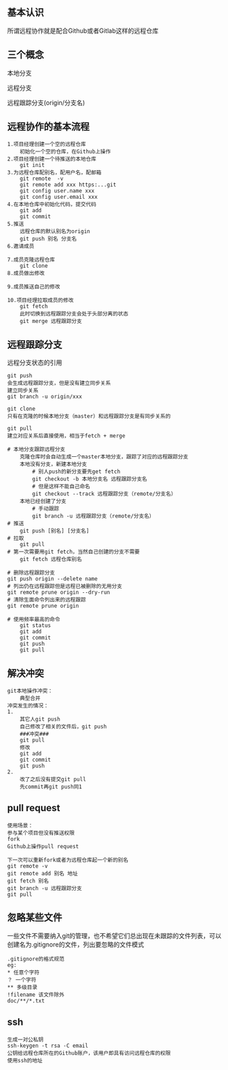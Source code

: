 ## 基本认识
所谓远程协作就是配合Github或者Gitlab这样的远程仓库

## 三个概念

本地分支

远程分支

远程跟踪分支(origin/分支名)

## 远程协作的基本流程

	1.项目经理创建一个空的远程仓库
		初始化一个空的仓库，在Github上操作
	2.项目经理创建一个待推送的本地仓库
		git init
	3.为远程仓库配别名，配用户名，配邮箱
		git remote  -v
		git remote add xxx https:...git
		git config user.name xxx
		git config user.email xxx
	4.在本地仓库中初始化代码，提交代码
		git add
		git commit
	5.推送
		远程仓库的默认别名为origin
		git push 别名 分支名
	6.邀请成员

	7.成员克隆远程仓库
		git clone
	8.成员做出修改

	9.成员推送自己的修改

	10.项目经理拉取成员的修改
		git fetch
		此时切换到远程跟踪分支会处于头部分离的状态
		git merge 远程跟踪分支

## 远程跟踪分支
远程分支状态的引用

	git push
	会生成远程跟踪分支，但是没有建立同步关系
	建立同步关系
	git branch -u origin/xxx

	git clone
	只有在克隆的时候本地分支（master）和远程跟踪分支是有同步关系的

	git pull
	建立对应关系后直接使用，相当于fetch + merge

```shell
# 本地分支跟踪远程分支
	克隆仓库时会自动生成一个master本地分支，跟踪了对应的远程跟踪分支
	本地没有分支，新建本地分支
		# 别人push的新分支要先get fetch
		git checkout -b 本地分支名 远程跟踪分支名
		# 但是这样不能自己命名
		git checkout --track 远程跟踪分支（remote/分支名）
	本地已经创建了分支
		# 手动跟踪
		git branch -u 远程跟踪分支（remote/分支名）
# 推送
	git push [别名] [分支名]
# 拉取
	git pull
# 第一次需要用git fetch，当然自己创建的分支不需要
	git fetch 远程仓库别名

# 删除远程跟踪分支
git push origin --delete name
# 列出仍在远程跟踪但是远程已被删除的无用分支
git remote prune origin --dry-run
# 清除生面命令列出来的远程跟踪
git remote prune origin

# 使用频率最高的命令
	git status
	git add
	git commit
	git push
	git pull
```
## 解决冲突
	git本地操作冲突：
		典型合并
	冲突发生的情况：
	1.	
		其它人git push
		自己修改了相关的文件后，git push
		###冲突###
		git pull
		修改
		git add 
		git commit
		git push
	2.
		改了之后没有提交git pull
		先commit再git push同1

## pull request
	使用场景：
	参与某个项目但没有推送权限
	fork
	Github上操作pull request

	下一次可以重新fork或者为远程仓库起一个新的别名
	git remote -v
	git remote add 别名 地址
	git fetch 别名
	git branch -u 远程跟踪分支
	git pull

## 忽略某些文件

一些文件不需要纳入git的管理，也不希望它们总出现在未跟踪的文件列表，可以创建名为.gitignore的文件，列出要忽略的文件模式

```
.gitignore的格式规范
eg:
* 任意个字符
？ 一个字符
** 多级目录
!filename 该文件除外
doc/**/*.txt
```
## ssh
	生成一对公私钥
	ssh-keygen -t rsa -C email
	公钥给远程仓库所在的Github账户，该用户即具有访问远程仓库的权限
	使用ssh的地址





















